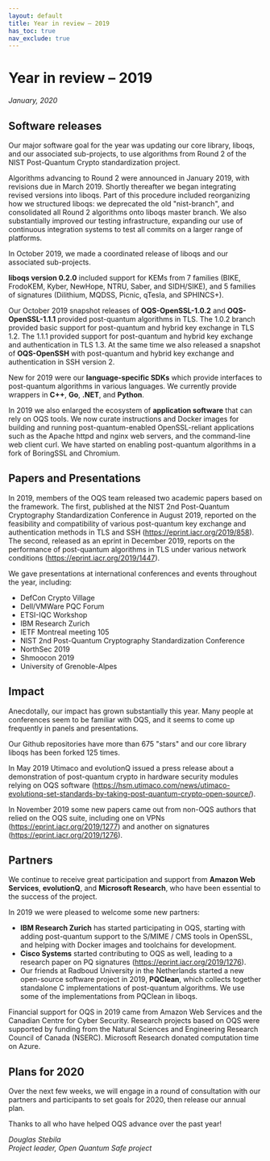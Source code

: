 ```yaml
---
layout: default
title: Year in review – 2019
has_toc: true
nav_exclude: true
---
```

# Year in review – 2019

*January, 2020*

## Software releases

Our major software goal for the year was updating our core library, liboqs, and our associated sub-projects, to use algorithms from Round 2 of the NIST Post-Quantum Crypto standardization project.  

Algorithms advancing to Round 2 were announced in January 2019, with revisions due in March 2019.  Shortly thereafter we began integrating revised versions into liboqs.  Part of this procedure included reorganizing how we structured liboqs: we deprecated the old "nist-branch", and consolidated all Round 2 algorithms onto liboqs master branch.  We also substantially improved our testing infrastructure, expanding our use of continuous integration systems to test all commits on a larger range of platforms.

In October 2019, we made a coordinated release of liboqs and our associated sub-projects.  

**liboqs version 0.2.0** included support for KEMs from 7 families (BIKE, FrodoKEM, Kyber, NewHope, NTRU, Saber, and SIDH/SIKE), and 5 families of signatures (Dilithium, MQDSS, Picnic, qTesla, and SPHINCS+).

Our October 2019 snapshot releases of **OQS-OpenSSL-1.0.2** and **OQS-OpenSSL-1.1.1** provided post-quantum algorithms in TLS.  The 1.0.2 branch provided basic support for post-quantum and hybrid key exchange in TLS 1.2.  The 1.1.1 provided support for post-quantum and hybrid key exchange and authentication in TLS 1.3.  At the same time we also released a snapshot of **OQS-OpenSSH** with post-quantum and hybrid key exchange and authentication in SSH version 2.

New for 2019 were our **language-specific SDKs** which provide interfaces to post-quantum algorithms in various languages.  We currently provide wrappers in **C++**, **Go**, **.NET**, and **Python**.

In 2019 we also enlarged the ecosystem of **application software** that can rely on OQS tools.  We now curate instructions and Docker images for building and running post-quantum-enabled OpenSSL-reliant applications such as the Apache httpd and nginx web servers, and the command-line web client curl.  We have started on enabling post-quantum algorithms in a fork of BoringSSL and Chromium.

## Papers and Presentations

In 2019, members of the OQS team released two academic papers based on the framework.  The first, published at the NIST 2nd Post-Quantum Cryptography Standardization Conference in August 2019, reported on the feasibility and compatibility of various post-quantum key exchange and authentication methods in TLS and SSH (https://eprint.iacr.org/2019/858).  The second, released as an eprint in December 2019, reports on the performance of post-quantum algorithms in TLS under various network conditions (https://eprint.iacr.org/2019/1447).

We gave presentations at international conferences and events throughout the year, including:

- DefCon Crypto Village
- Dell/VMWare PQC Forum
- ETSI-IQC Workshop 
- IBM Research Zurich
- IETF Montreal meeting 105
- NIST 2nd Post-Quantum Cryptography Standardization Conference
- NorthSec 2019
- Shmoocon 2019
- University of Grenoble-Alpes

## Impact

Anecdotally, our impact has grown substantially this year.  Many people at conferences seem to be familiar with OQS, and it seems to come up frequently in panels and presentations.

Our Github repositories have more than 675 "stars" and our core library liboqs has been forked 125 times.  

In May 2019 Utimaco and evolutionQ issued a press release about a demonstration of post-quantum crypto in hardware security modules relying on OQS software (https://hsm.utimaco.com/news/utimaco-evolutionq-set-standards-by-taking-post-quantum-crypto-open-source/).

In November 2019 some new papers came out from non-OQS authors that relied on the OQS suite, including one on VPNs (https://eprint.iacr.org/2019/1277) and another on signatures (https://eprint.iacr.org/2019/1276).

## Partners

We continue to receive great participation and support from **Amazon Web Services**, **evolutionQ**, and **Microsoft Research**, who have been essential to the success of the project.

In 2019 we were pleased to welcome some new partners:

- **IBM Research Zurich** has started participating in OQS, starting with adding post-quantum support to the S/MIME / CMS tools in OpenSSL, and helping with Docker images and toolchains for development.
- **Cisco Systems** started contributing to OQS as well, leading to a research paper on PQ signatures (https://eprint.iacr.org/2019/1276).
- Our friends at Radboud University in the Netherlands started a new open-source software project in 2019, **PQClean**, which collects together standalone C implementations of post-quantum algorithms.  We use some of the implementations from PQClean in liboqs.

Financial support for OQS in 2019 came from Amazon Web Services and the Canadian Centre for Cyber Security.  Research projects based on OQS were supported by funding from the Natural Sciences and Engineering Research Council of Canada (NSERC).  Microsoft Research donated computation time on Azure.

## Plans for 2020

Over the next few weeks, we will engage in a round of consultation with our partners and participants to set goals for 2020, then release our annual plan.

Thanks to all who have helped OQS advance over the past year! 
 
*Douglas Stebila*<br />
*Project leader, Open Quantum Safe project*
